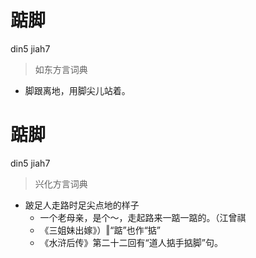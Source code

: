 # 踮脚
din5 jiah7
> 如东方言词典
- 脚跟离地，用脚尖儿站着。

# 踮脚
din5 jiah7
> 兴化方言词典
- 跛足人走路时足尖点地的样子
  - 一个老母亲，是个～，走起路来一踮一踮的。（江曾祺
  - 《三姐妹出嫁》）‖“踮”也作“掂”
  - 《水浒后传》第二十二回有“道人掂手掂脚”句。
